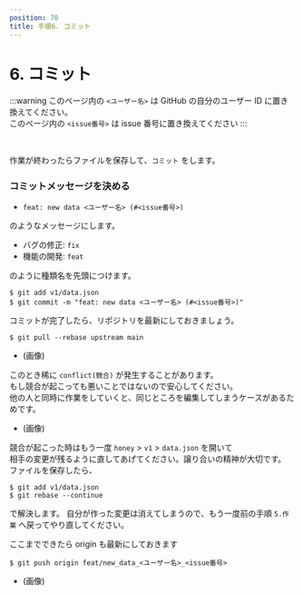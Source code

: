 ```yaml
---
position: 70
title: 手順6. コミット
---
```


# 6. コミット

:::warning
このページ内の `<ユーザー名>` は GitHub の自分のユーザー ID に置き換えてください。  
このページ内の `<issue番号>` は issue 番号に置き換えてください
:::

<br />

作業が終わったらファイルを保存して、`コミット` をします。

### コミットメッセージを決める

- `feat: new data <ユーザー名> (#<issue番号>)`

のようなメッセージにします。

- バグの修正: `fix`
- 機能の開発: `feat`

のように種類名を先頭につけます。

```
$ git add v1/data.json
$ git commit -m "feat: new data <ユーザー名> (#<issue番号>)"
```

コミットが完了したら、リポジトリを最新にしておきましょう。

```
$ git pull --rebase upstream main
```

- (画像)

このとき稀に `conflict(競合)` が発生することがあります。  
もし競合が起こっても悪いことではないので安心してください。  
他の人と同時に作業をしていくと、同じところを編集してしまうケースがあるためです。

- (画像)

競合が起こった時はもう一度 `honey` > `v1` > `data.json` を開いて  
相手の変更が残るように直してあげてください。譲り合いの精神が大切です。
ファイルを保存したら、

```
$ git add v1/data.json
$ git rebase --continue
```

で解決します。
自分が作った変更は消えてしまうので、もう一度前の手順 `5.作業` へ戻ってやり直してください。

ここまでできたら origin も最新にしておきます

```
$ git push origin feat/new_data_<ユーザー名>_<issue番号>
```

- (画像)
